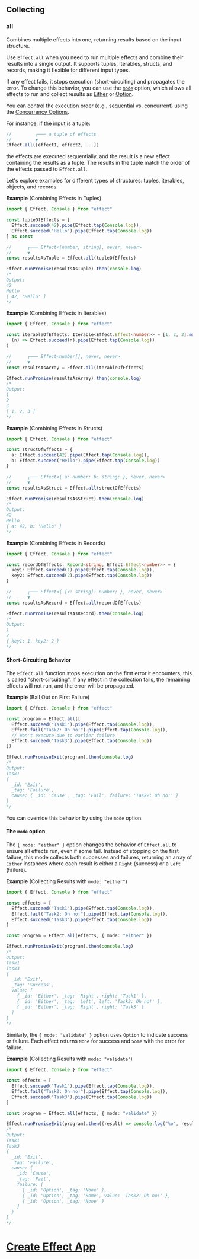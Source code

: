 ## Collecting

### all

Combines multiple effects into one, returning results based on the input structure.

Use `Effect.all` when you need to run multiple effects and combine their results into a single output. It supports tuples, iterables, structs, and records, making it flexible for different input types.

If any effect fails, it stops execution (short-circuiting) and propagates the error. To change this behavior, you can use the [`mode`](#the-mode-option) option, which allows all effects to run and collect results as [Either](/docs/data-types/either/) or [Option](/docs/data-types/option/).

You can control the execution order (e.g., sequential vs. concurrent) using the [Concurrency Options](/docs/concurrency/basic-concurrency/#concurrency-options).

For instance, if the input is a tuple:

```ts showLineNumbers=false
//         ┌─── a tuple of effects
//         ▼
Effect.all([effect1, effect2, ...])
```

the effects are executed sequentially, and the result is a new effect containing the results as a tuple. The results in the tuple match the order of the effects passed to `Effect.all`.

Let's explore examples for different types of structures: tuples, iterables, objects, and records.

**Example** (Combining Effects in Tuples)

```ts twoslash
import { Effect, Console } from "effect"

const tupleOfEffects = [
  Effect.succeed(42).pipe(Effect.tap(Console.log)),
  Effect.succeed("Hello").pipe(Effect.tap(Console.log))
] as const

//      ┌─── Effect<[number, string], never, never>
//      ▼
const resultsAsTuple = Effect.all(tupleOfEffects)

Effect.runPromise(resultsAsTuple).then(console.log)
/*
Output:
42
Hello
[ 42, 'Hello' ]
*/
```

**Example** (Combining Effects in Iterables)

```ts twoslash
import { Effect, Console } from "effect"

const iterableOfEffects: Iterable<Effect.Effect<number>> = [1, 2, 3].map(
  (n) => Effect.succeed(n).pipe(Effect.tap(Console.log))
)

//      ┌─── Effect<number[], never, never>
//      ▼
const resultsAsArray = Effect.all(iterableOfEffects)

Effect.runPromise(resultsAsArray).then(console.log)
/*
Output:
1
2
3
[ 1, 2, 3 ]
*/
```

**Example** (Combining Effects in Structs)

```ts twoslash
import { Effect, Console } from "effect"

const structOfEffects = {
  a: Effect.succeed(42).pipe(Effect.tap(Console.log)),
  b: Effect.succeed("Hello").pipe(Effect.tap(Console.log))
}

//      ┌─── Effect<{ a: number; b: string; }, never, never>
//      ▼
const resultsAsStruct = Effect.all(structOfEffects)

Effect.runPromise(resultsAsStruct).then(console.log)
/*
Output:
42
Hello
{ a: 42, b: 'Hello' }
*/
```

**Example** (Combining Effects in Records)

```ts twoslash
import { Effect, Console } from "effect"

const recordOfEffects: Record<string, Effect.Effect<number>> = {
  key1: Effect.succeed(1).pipe(Effect.tap(Console.log)),
  key2: Effect.succeed(2).pipe(Effect.tap(Console.log))
}

//      ┌─── Effect<{ [x: string]: number; }, never, never>
//      ▼
const resultsAsRecord = Effect.all(recordOfEffects)

Effect.runPromise(resultsAsRecord).then(console.log)
/*
Output:
1
2
{ key1: 1, key2: 2 }
*/
```

#### Short-Circuiting Behavior

The `Effect.all` function stops execution on the first error it encounters, this is called "short-circuiting".
If any effect in the collection fails, the remaining effects will not run, and the error will be propagated.

**Example** (Bail Out on First Failure)

```ts twoslash
import { Effect, Console } from "effect"

const program = Effect.all([
  Effect.succeed("Task1").pipe(Effect.tap(Console.log)),
  Effect.fail("Task2: Oh no!").pipe(Effect.tap(Console.log)),
  // Won't execute due to earlier failure
  Effect.succeed("Task3").pipe(Effect.tap(Console.log))
])

Effect.runPromiseExit(program).then(console.log)
/*
Output:
Task1
{
  _id: 'Exit',
  _tag: 'Failure',
  cause: { _id: 'Cause', _tag: 'Fail', failure: 'Task2: Oh no!' }
}
*/
```

You can override this behavior by using the `mode` option.

#### The `mode` option

The `{ mode: "either" }` option changes the behavior of `Effect.all` to ensure all effects run, even if some fail. Instead of stopping on the first failure, this mode collects both successes and failures, returning an array of `Either` instances where each result is either a `Right` (success) or a `Left` (failure).

**Example** (Collecting Results with `mode: "either"`)

```ts twoslash /{ mode: "either" }/
import { Effect, Console } from "effect"

const effects = [
  Effect.succeed("Task1").pipe(Effect.tap(Console.log)),
  Effect.fail("Task2: Oh no!").pipe(Effect.tap(Console.log)),
  Effect.succeed("Task3").pipe(Effect.tap(Console.log))
]

const program = Effect.all(effects, { mode: "either" })

Effect.runPromiseExit(program).then(console.log)
/*
Output:
Task1
Task3
{
  _id: 'Exit',
  _tag: 'Success',
  value: [
    { _id: 'Either', _tag: 'Right', right: 'Task1' },
    { _id: 'Either', _tag: 'Left', left: 'Task2: Oh no!' },
    { _id: 'Either', _tag: 'Right', right: 'Task3' }
  ]
}
*/
```

Similarly, the `{ mode: "validate" }` option uses `Option` to indicate success or failure. Each effect returns `None` for success and `Some` with the error for failure.

**Example** (Collecting Results with `mode: "validate"`)

```ts twoslash /{ mode: "validate" }/
import { Effect, Console } from "effect"

const effects = [
  Effect.succeed("Task1").pipe(Effect.tap(Console.log)),
  Effect.fail("Task2: Oh no!").pipe(Effect.tap(Console.log)),
  Effect.succeed("Task3").pipe(Effect.tap(Console.log))
]

const program = Effect.all(effects, { mode: "validate" })

Effect.runPromiseExit(program).then((result) => console.log("%o", result))
/*
Output:
Task1
Task3
{
  _id: 'Exit',
  _tag: 'Failure',
  cause: {
    _id: 'Cause',
    _tag: 'Fail',
    failure: [
      { _id: 'Option', _tag: 'None' },
      { _id: 'Option', _tag: 'Some', value: 'Task2: Oh no!' },
      { _id: 'Option', _tag: 'None' }
    ]
  }
}
*/
```

# [Create Effect App](https://effect.website/docs/getting-started/create-effect-app/)
